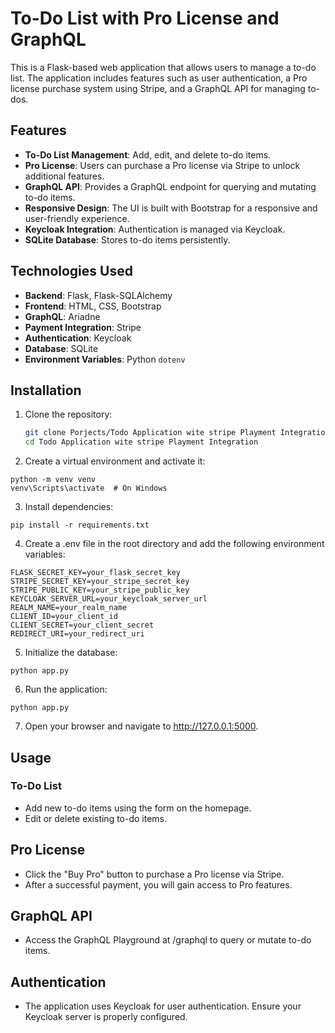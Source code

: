 # To-Do List with Pro License and GraphQL

This is a Flask-based web application that allows users to manage a to-do list. The application includes features such as user authentication, a Pro license purchase system using Stripe, and a GraphQL API for managing to-dos.

## Features

- **To-Do List Management**: Add, edit, and delete to-do items.
- **Pro License**: Users can purchase a Pro license via Stripe to unlock additional features.
- **GraphQL API**: Provides a GraphQL endpoint for querying and mutating to-do items.
- **Responsive Design**: The UI is built with Bootstrap for a responsive and user-friendly experience.
- **Keycloak Integration**: Authentication is managed via Keycloak.
- **SQLite Database**: Stores to-do items persistently.

## Technologies Used

- **Backend**: Flask, Flask-SQLAlchemy
- **Frontend**: HTML, CSS, Bootstrap
- **GraphQL**: Ariadne
- **Payment Integration**: Stripe
- **Authentication**: Keycloak
- **Database**: SQLite
- **Environment Variables**: Python `dotenv`

## Installation

1. Clone the repository:
   ```bash
   git clone Porjects/Todo Application wite stripe Playment Integration
   cd Todo Application wite stripe Playment Integration

2. Create a virtual environment and activate it:
```
python -m venv venv
venv\Scripts\activate  # On Windows
```

3. Install dependencies:

```
pip install -r requirements.txt
```

4. Create a .env file in the root directory and add the following environment variables:

```
FLASK_SECRET_KEY=your_flask_secret_key
STRIPE_SECRET_KEY=your_stripe_secret_key
STRIPE_PUBLIC_KEY=your_stripe_public_key
KEYCLOAK_SERVER_URL=your_keycloak_server_url
REALM_NAME=your_realm_name
CLIENT_ID=your_client_id
CLIENT_SECRET=your_client_secret
REDIRECT_URI=your_redirect_uri
```

5. Initialize the database:

```
python app.py
```

6. Run the application:

```
python app.py
```

7. Open your browser and navigate to http://127.0.0.1:5000.

## Usage
### To-Do List
- Add new to-do items using the form on the homepage.
- Edit or delete existing to-do items.

## Pro License
- Click the "Buy Pro" button to purchase a Pro license via Stripe.
- After a successful payment, you will gain access to Pro features.

## GraphQL API
- Access the GraphQL Playground at /graphql to query or mutate to-do items.

## Authentication
- The application uses Keycloak for user authentication. Ensure your Keycloak server is properly configured.
